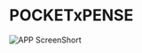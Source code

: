 # POCKETxPENSE

![APP ScreenShort](https://raw.githubusercontent.com/pbalajirao/POCKETxPENSE/master/app-ss.png)
